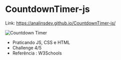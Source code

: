 # CountdownTimer-js

Link: https://analinsdev.github.io/CountdownTimer-js/

![Countdown Timer](https://user-images.githubusercontent.com/60307596/85929980-23e0f180-b88f-11ea-8891-33c1c1826b1c.PNG)

- Praticando JS, CSS e HTML
- Challenge 4/5
- Referência : W3Schools
